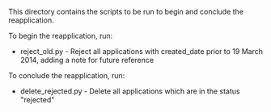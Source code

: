 This directory contains the scripts to be run to begin and conclude the reapplication.

To begin the reapplication, run:

* reject_old.py - Reject all applications with created_date prior to 19 March 2014, adding a note for future reference

To conclude the reapplication, run:

* delete_rejected.py - Delete all applications which are in the status "rejected"